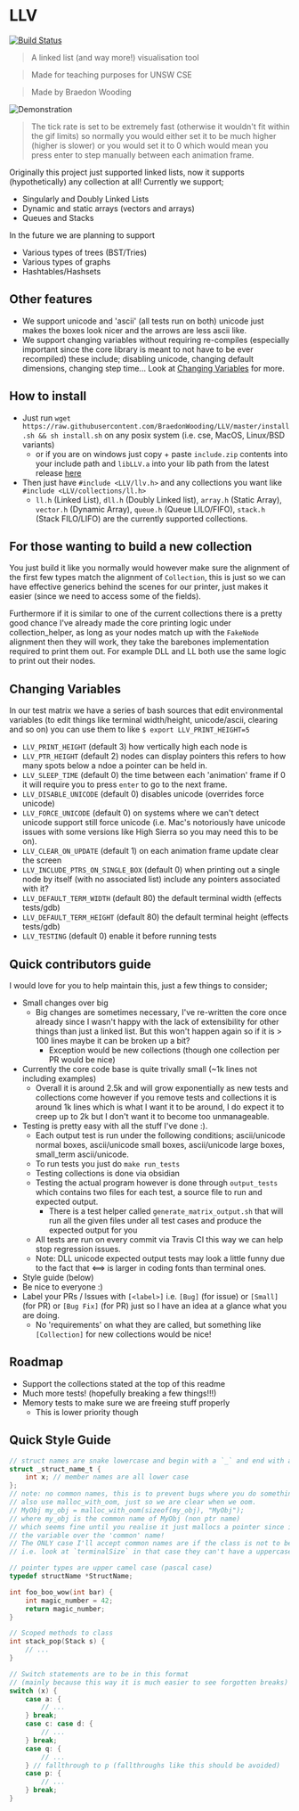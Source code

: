 # LLV

[![Build Status](https://travis-ci.com/BraedonWooding/LLV.svg?branch=master)](https://travis-ci.com/BraedonWooding/LLV)

> A linked list (and way more!) visualisation tool

> Made for teaching purposes for UNSW CSE

> Made by Braedon Wooding

![Demonstration](https://user-images.githubusercontent.com/22880786/51027673-9d2a4d00-15e5-11e9-9ead-787631546460.gif)

> The tick rate is set to be extremely fast (otherwise it wouldn't fit within the gif limits) so normally you would either set it to be much higher (higher is slower) or you would set it to 0 which would mean you press enter to step manually between each animation frame.

Originally this project just supported linked lists, now it supports (hypothetically) any collection at all!  Currently we support;

- Singularly and Doubly Linked Lists
- Dynamic and static arrays (vectors and arrays)
- Queues and Stacks

In the future we are planning to support

- Various types of trees (BST/Tries)
- Various types of graphs
- Hashtables/Hashsets

## Other features

- We support unicode and 'ascii' (all tests run on both) unicode just makes the boxes look nicer and the arrows are less ascii like.
- We support changing variables without requiring re-compiles (especially important since the core library is meant to not have to be ever recompiled) these include; disabling unicode, changing default dimensions, changing step time...  Look at [Changing Variables](#changing_variables) for more.

## How to install

- Just run `wget https://raw.githubusercontent.com/BraedonWooding/LLV/master/install.sh && sh install.sh` on any posix system (i.e. cse, MacOS, Linux/BSD variants)
  - or if you are on windows just copy + paste `include.zip` contents into your include path and `libLLV.a` into your lib path from the latest release [here](https://github.com/BraedonWooding/LLV/releases)
- Then just have `#include <LLV/llv.h>` and any collections you want like `#include <LLV/collections/ll.h>`
  - `ll.h` (Linked List), `dll.h` (Doubly Linked list), `array.h` (Static Array), `vector.h` (Dynamic Array), `queue.h` (Queue LILO/FIFO), `stack.h` (Stack FILO/LIFO) are the currently supported collections.

## For those wanting to build a new collection

You just build it like you normally would however make sure the alignment of the first few types match the alignment of `Collection`, this is just so we can have effective generics behind the scenes for our printer, just makes it easier (since we need to access some of the fields).

Furthermore if it is similar to one of the current collections there is a pretty good chance I've already made the core printing logic under collection_helper, as long as your nodes match up with the `FakeNode` alignment then they will work, they take the barebones implementation required to print them out.  For example DLL and LL both use the same logic to print out their nodes.

## Changing Variables

In our test matrix we have a series of bash sources that edit environmental variables (to edit things like terminal width/height, unicode/ascii, clearing and so on) you can use them to like `$ export LLV_PRINT_HEIGHT=5`

- `LLV_PRINT_HEIGHT` (default 3) how vertically high each node is
- `LLV_PTR_HEIGHT` (default 2) nodes can display pointers this refers to how many spots below a ndoe a pointer can be held in.
- `LLV_SLEEP_TIME` (default 0) the time between each 'animation' frame if 0 it will require you to press `enter` to go to the next frame.
- `LLV_DISABLE_UNICODE` (default 0) disables unicode (overrides force unicode)
- `LLV_FORCE_UNICODE` (default 0) on systems where we can't detect unicode support still force unicode (i.e. Mac's notoriously have unicode issues with some versions like High Sierra so you may need this to be on).
- `LLV_CLEAR_ON_UPDATE` (default 1) on each animation frame update clear the screen
- `LLV_INCLUDE_PTRS_ON_SINGLE_BOX` (default 0) when printing out a single node by itself (with no associated list) include any pointers associated with it?
- `LLV_DEFAULT_TERM_WIDTH` (default 80) the default terminal width (effects tests/gdb)
- `LLV_DEFAULT_TERM_HEIGHT` (default 80) the default terminal height (effects tests/gdb)
- `LLV_TESTING` (default 0) enable it before running tests

## Quick contributors guide

I would love for you to help maintain this, just a few things to consider;

- Small changes over big
  - Big changes are sometimes necessary, I've re-written the core once already
    since I wasn't happy with the lack of extensibility for other things than
    just a linked list.  But this won't happen again so if it is > 100 lines maybe it can be broken up a bit?
    - Exception would be new collections (though one collection per PR would be nice)
- Currently the core code base is quite trivally small (~1k lines not including examples)
  - Overall it is around 2.5k and will grow exponentially as new tests and collections come however if you remove tests and collections it is around 1k lines which is what I want it to be around, I do expect it to creep up to 2k but I don't want it to become too unmanageable.
- Testing is pretty easy with all the stuff I've done :).
  - Each output test is run under the following conditions; ascii/unicode normal boxes, ascii/unicode small boxes, ascii/unicode large boxes, small_term ascii/unicode.
  - To run tests you just do `make run_tests`
  - Testing collections is done via obsidian
  - Testing the actual program however is done through `output_tests` which contains two files for each test, a source file to run and expected output.
    - There is a test helper called `generate_matrix_output.sh` that will run all the given files under all test cases and produce the expected output for you
  - All tests are run on every commit via Travis CI this way we can help stop regression issues.
  - Note: DLL unicode expected output tests may look a little funny due to the fact that ⟺ is larger in coding fonts than terminal ones.
- Style guide (below)
- Be nice to everyone :)
- Label your PRs / Issues with `[<label>]` i.e. `[Bug]` (for issue) or `[Small]` (for PR)
  or `[Bug Fix]` (for PR) just so I have an idea at a glance what you are doing.
  - No 'requirements' on what they are called, but something like `[Collection]` for new collections would be nice!

## Roadmap

- Support the collections stated at the top of this readme
- Much more tests! (hopefully breaking a few things!!!)
- Memory tests to make sure we are freeing stuff properly
  - This is lower priority though

## Quick Style Guide

```C
// struct names are snake lowercase and begin with a `_` and end with a `_t`
struct _struct_name_t {
    int x; // member names are all lower case
};
// note: no common names, this is to prevent bugs where you do something like
// also use malloc_with_oom, just so we are clear when we oom.
// MyObj my_obj = malloc_with_oom(sizeof(my_obj), "MyObj");
// where my_obj is the common name of MyObj (non ptr name)
// which seems fine until you realise it just mallocs a pointer since it proritises
// the variable over the 'common' name!
// The ONLY case I'll accept common names are if the class is not to be malloc'd
// i.e. look at `terminalSize` in that case they can't have a uppercase pointer name

// pointer types are upper camel case (pascal case)
typedef structName *StructName;

int foo_boo_wow(int bar) {
    int magic_number = 42;
    return magic_number;
}

// Scoped methods to class
int stack_pop(Stack s) {
    // ...
}

// Switch statements are to be in this format
// (mainly because this way it is much easier to see forgotten breaks)
switch (x) {
    case a: {
        // ...
    } break;
    case c: case d: {
        // ...
    } break;
    case q: {
        // ...
    } // fallthrough to p (fallthroughs like this should be avoided)
    case p: {
        // ...
    } break;
}
```
